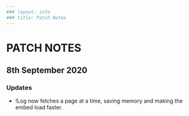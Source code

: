 ```yaml
---
### layout: info
### title: Patch Notes
---
```

# PATCH NOTES

## 8th September 2020
### Updates
  - !Log now fetches a page at a time, saving memory and making the embed load faster. 